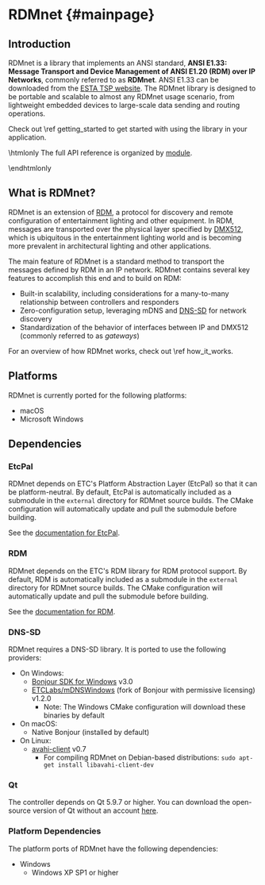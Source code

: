 # RDMnet                                                            {#mainpage}

## Introduction

RDMnet is a library that implements an ANSI standard, **ANSI E1.33: Message
Transport and Device Management of ANSI E1.20 (RDM) over IP Networks**,
commonly referred to as **RDMnet**. ANSI E1.33 can be downloaded from the
[ESTA TSP website](https://tsp.esta.org/tsp/documents/published_docs.php).
The RDMnet library is designed to be portable and scalable to almost any RDMnet
usage scenario, from lightweight embedded devices to large-scale data sending
and routing operations.

Check out \ref getting_started to get started with using the library in your
application.

\htmlonly
The full API reference is organized by <a href="modules.html">module</a>.

\endhtmlonly
## What is RDMnet?

RDMnet is an extension of [RDM](http://www.rdmprotocol.org), a protocol for
discovery and remote configuration of entertainment lighting and other
equipment. In RDM, messages are transported over the physical layer specified
by [DMX512](https://en.wikipedia.org/wiki/DMX512), which is ubiquitous in the
entertainment lighting world and is becoming more prevalent in architectural
lighting and other applications.

The main feature of RDMnet is a standard method to transport the messages
defined by RDM in an IP network. RDMnet contains several key features to
accomplish this end and to build on RDM:

* Built-in scalability, including considerations for a many-to-many
  relationship between controllers and responders
* Zero-configuration setup, leveraging mDNS and [DNS-SD](http://www.dns-sd.org/)
  for network discovery
* Standardization of the behavior of interfaces between IP and DMX512 (commonly
  referred to as *gateways*)

For an overview of how RDMnet works, check out \ref how_it_works.

## Platforms

RDMnet is currently ported for the following platforms:
* macOS
* Microsoft Windows

## Dependencies

### EtcPal

RDMnet depends on ETC's Platform Abstraction Layer (EtcPal) so that it can be 
platform-neutral. By default, EtcPal is automatically included as a submodule
in the `external` directory for RDMnet source builds. The CMake configuration
will automatically update and pull the submodule before building.

See the [documentation for EtcPal](https://etclabs.github.io/EtcPal).

### RDM

RDMnet depends on the ETC's RDM library for RDM protocol support. By default,
RDM is automatically included as a submodule in the `external` directory for
RDMnet source builds. The CMake configuration will automatically update and
pull the submodule before building.

See the [documentation for RDM](https://etclabs.github.io/RDM).

### DNS-SD

RDMnet requires a DNS-SD library. It is ported to use the following providers:
- On Windows:
  + [Bonjour SDK for Windows](https://developer.apple.com/bonjour/) v3.0
  + [ETCLabs/mDNSWindows](https://github.com/ETCLabs/mDNSWindows) (fork of
    Bonjour with permissive licensing) v1.2.0
    * Note: The Windows CMake configuration will download these binaries by
      default
- On macOS:
  + Native Bonjour (installed by default)
- On Linux:
  + [avahi-client](https://www.avahi.org/) v0.7
    * For compiling RDMnet on Debian-based distributions:
      `sudo apt-get install libavahi-client-dev`

### Qt

The controller depends on Qt 5.9.7 or higher. You can download the open-source
version of Qt without an account [here](https://www.qt.io/download).

### Platform Dependencies

The platform ports of RDMnet have the following dependencies:
* Windows
  + Windows XP SP1 or higher
